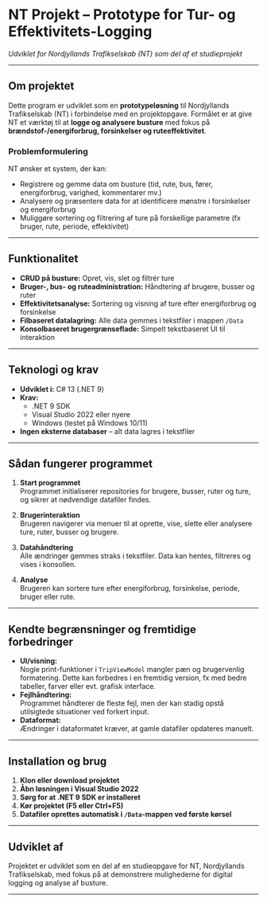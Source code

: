 # NT Projekt – Prototype for Tur- og Effektivitets-Logging  
*Udviklet for Nordjyllands Trafikselskab (NT) som del af et studieprojekt*

---

## Om projektet

Dette program er udviklet som en **prototypeløsning** til Nordjyllands Trafikselskab (NT) i forbindelse med en projektopgave. Formålet er at give NT et værktøj til at **logge og analysere busture** med fokus på **brændstof-/energiforbrug, forsinkelser og ruteeffektivitet**.

### Problemformulering

NT ønsker et system, der kan:
- Registrere og gemme data om busture (tid, rute, bus, fører, energiforbrug, varighed, kommentarer mv.)
- Analysere og præsentere data for at identificere mønstre i forsinkelser og energiforbrug
- Muliggøre sortering og filtrering af ture på forskellige parametre (fx bruger, rute, periode, effektivitet)

---

## Funktionalitet

- **CRUD på busture:** Opret, vis, slet og filtrér ture
- **Bruger-, bus- og ruteadministration:** Håndtering af brugere, busser og ruter
- **Effektivitetsanalyse:** Sortering og visning af ture efter energiforbrug og forsinkelse
- **Filbaseret datalagring:** Alle data gemmes i tekstfiler i mappen `/Data`
- **Konsolbaseret brugergrænseflade:** Simpelt tekstbaseret UI til interaktion

---

## Teknologi og krav

- **Udviklet i:** C# 13 (.NET 9)
- **Krav:**  
  - .NET 9 SDK  
  - Visual Studio 2022 eller nyere  
  - Windows (testet på Windows 10/11)
- **Ingen eksterne databaser** – alt data lagres i tekstfiler

---

## Sådan fungerer programmet

1. **Start programmet**  
   Programmet initialiserer repositories for brugere, busser, ruter og ture, og sikrer at nødvendige datafiler findes.

2. **Brugerinteraktion**  
   Brugeren navigerer via menuer til at oprette, vise, slette eller analysere ture, ruter, busser og brugere.

3. **Datahåndtering**  
   Alle ændringer gemmes straks i tekstfiler. Data kan hentes, filtreres og vises i konsollen.

4. **Analyse**  
   Brugeren kan sortere ture efter energiforbrug, forsinkelse, periode, bruger eller rute.

---

## Kendte begrænsninger og fremtidige forbedringer

- **UI/visning:**  
  Nogle print-funktioner i `TripViewModel` mangler pæn og brugervenlig formatering. Dette kan forbedres i en fremtidig version, fx med bedre tabeller, farver eller evt. grafisk interface.
- **Fejlhåndtering:**  
  Programmet håndterer de fleste fejl, men der kan stadig opstå utilsigtede situationer ved forkert input.
- **Dataformat:**  
  Ændringer i dataformatet kræver, at gamle datafiler opdateres manuelt.

---

## Installation og brug

1. **Klon eller download projektet**
2. **Åbn løsningen i Visual Studio 2022**
3. **Sørg for at .NET 9 SDK er installeret**
4. **Kør projektet (F5 eller Ctrl+F5)**
5. **Datafiler oprettes automatisk i `/Data`-mappen ved første kørsel**

---

## Udviklet af

Projektet er udviklet som en del af en studieopgave for NT, Nordjyllands Trafikselskab, med fokus på at demonstrere mulighederne for digital logging og analyse af busture.

---
